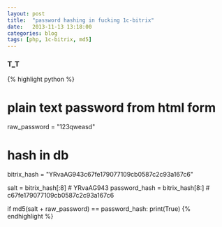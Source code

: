 ```yaml
---
layout: post
title:  "password hashing in fucking 1c-bitrix"
date:   2013-11-13 13:18:00
categories: blog
tags: [php, 1c-bitrix, md5]
---
```


### T_T

{% highlight python %}
# plain text password from html form
raw_password = "123qweasd"

# hash in db
bitrix_hash = "YRvaAG943c67fe179077109cb0587c2c93a167c6"

salt = bitrix_hash[:8]          # YRvaAG943
password_hash = bitrix_hash[8:] # c67fe179077109cb0587c2c93a167c6

if md5(salt + raw_password) == password_hash:
	print(True)
{% endhighlight %}
